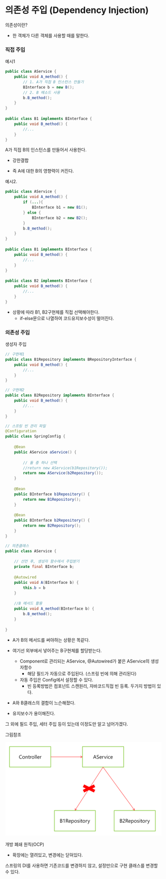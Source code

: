 # 의존성 주입 (Dependency Injection)

의존성이란?

- 한 객체가 다른 객체를 사용할 때를 말한다.



### 직접 주입

예시1

```java
public class AService {
    public void A_method() {
        // 1. A가 직접 B 인스턴스 만들기
        BInterface b = new B();
        // 2. B 메소드 사용
        b.B_method();
    }
}

public class B1 implements BInterface {
    public void B_method() {
        //...
    }
}
```

A가 직접 B의 인스턴스를 만들어서 사용한다. 

- 강한결합

- 즉 A에 대한 B의 영향력이 커진다. 



예시2.

```java
public class AService {
    public void A_method() {
        if (...){
        	BInterface b1 = new B1();
        } else {
        	BInterface b2 = new B2();
        }
        b.B_method();
    }
}

public class B1 implements BInterface {
    public void B_method() {
        //...
    }
}

public class B2 implements BInterface {
    public void B_method() {
        //...
    }
}
```

- 상황에 따라 B1, B2구현체를 직접 선택해야한다.
  - if-else문으로 나열하여 코드유지보수성이 떨어진다.



### 의존성 주입

생성자 주입

```java
// 구현체1
public class B1Repository implements BRepositoryInterface {
    public void B_method() {
        //...
    }
}
```

```java
// 구현체2
public class B2Repository implements BInterface {
    public void B_method() {
        //...
    }
}
```

```java
// 스프링 빈 관리 파일
@Configuration
public class SpringConfig {
    
    @Bean
    public AService aService() {
        
        // 둘 중 하나 선택
        //return new AService(b1Repository());
        return new AService(b2Repository());
    }
    
    @Bean
    public BInterface b1Repository() {
        return new B1Repository();
    }
    
    @Bean
    public BInterface b2Repository() {
        return new B2Repository();
    }
}
```

```java
// 의존클래스
public class AService {
    
    // 선언 후, 생성자 함수에서 주입받기
    private final BInterface b;
    
    @Autowired
    public void A(BInterface b) {
        this.b = b
    }
    
    //B 메서드 활용
    public void A_method(BInterface b) {
        b.B_method();
    }
    
}
```

- A가 B의 메서드를 써야하는 상황은 똑같다.
- 여기선 외부에서 넣어주는 B구현체를 할당받는다.
  - Component로 관리되는 AService, @Autowired가 붙은 AService의 생성자함수 
    - 해당 필드가 자동으로 주입된다. (스프링 빈에 의해 관리된다)
  - 자동 주입은 Config에서 설정할 수 있다.
    - 빈 등록방법은 컴포넌트 스캔원리, 자바코드직접 빈 등록. 두가지 방법이 있다.

- A와 B클래스의 결합이 느슨해졌다.
- 유지보수가 용이해진다.

그 외에 필드 주입, 세터 주입 등이 있는데 이정도만 알고 넘어가겠다.





그림참조

![image-20230727091409960](img/image-20230727091409960.png)

개방 폐쇄 원칙(OCP)

- 확장에는 열려있고, 변경에는 닫혀있다.

스프링의 DI를 사용하면 기존코드를 변경하지 않고, 설정만으로 구현 클래스를 변경할 수 있다.







